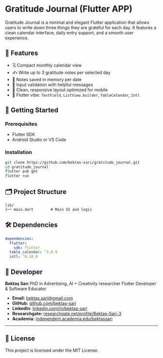 # Gratitude Journal (Flutter APP)

Gratitude Journal is a minimal and elegant Flutter application that allows users to write down three things they are grateful for each day. 
It features a clean calendar interface, daily entry support, and a smooth user experience.

## 🌟 Features

* 🗓️ Compact monthly calendar view
* ✍️ Write up to 3 gratitude notes per selected day
* 💾 Notes saved in memory per date
* 🎯 Input validation with helpful messages
* 📱 Clean, responsive layout optimized for mobile
* 🎨 Flutter vibe: `TextField`, `ListView.builder`, `TableCalendar`, `Intl`

## 🚀 Getting Started

### Prerequisites

* Flutter SDK
* Android Studio or VS Code

### Installation

```bash
git clone https://github.com/bektas-sari/gratitude_journal.git
cd gratitude_journal
flutter pub get
flutter run
```

## 🗂️ Project Structure

```
lib/
├── main.dart        # Main UI and logic
```

## 🛠️ Dependencies

```yaml
dependencies:
  flutter:
    sdk: flutter
  table_calendar: ^3.0.9
  intl: ^0.18.0
```
## 👤 Developer

**Bektaş Sarı**
PhD in Advertising, AI + Creativity researcher
Flutter Developer & Software Educator

- **Email:** [bektas.sari@gmail.com](mailto:bektas.sari@gmail.com)  
- **GitHub:** [github.com/bektas-sari](https://github.com/bektas-sari)  
- **LinkedIn:** [linkedin.com/in/bektas-sari](https://www.linkedin.com/in/bektas-sari)  
- **Researchgate:** [researchgate.net/profile/Bektas-Sari-3](https://www.researchgate.net/profile/Bektas-Sari-3)  
- **Academia:** [independent.academia.edu/bektassari](https://independent.academia.edu/bektassari)

---

## 📄 License

This project is licensed under the MIT License.

